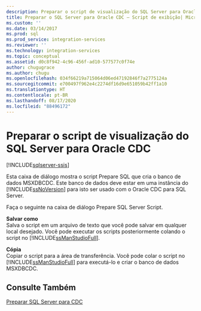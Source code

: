 ```yaml
---
description: Preparar o script de visualização do SQL Server para Oracle CDC
title: Preparar o SQL Server para Oracle CDC – Script de exibição| Microsoft Docs
ms.custom: ''
ms.date: 03/14/2017
ms.prod: sql
ms.prod_service: integration-services
ms.reviewer: ''
ms.technology: integration-services
ms.topic: conceptual
ms.assetid: d0c8f942-4c96-456f-ad10-577577c0f74e
author: chugugrace
ms.author: chugu
ms.openlocfilehash: 034f66219a715064d06ed47192846f7a2775124a
ms.sourcegitcommit: e700497f962e4c2274df16d9e651059b42ff1a10
ms.translationtype: HT
ms.contentlocale: pt-BR
ms.lasthandoff: 08/17/2020
ms.locfileid: "88496172"
---
```

# <a name="prepare-sql-server-for-oracle-cdc-view-script"></a>Preparar o script de visualização do SQL Server para Oracle CDC

[!INCLUDE[sqlserver-ssis](../../includes/applies-to-version/sqlserver-ssis.md)]


  Esta caixa de diálogo mostra o script Prepare SQL que cria o banco de dados MSXDBCDC. Este banco de dados deve estar em uma instância do [!INCLUDE[ssNoVersion](../../includes/ssnoversion-md.md)] para isto ser usado com o Oracle CDC para SQL Server.  
  
 Faça o seguinte na caixa de diálogo Prepare SQL Server Script.  
  
 **Salvar como**  
 Salva o script em um arquivo de texto que você pode salvar em qualquer local desejado. Você pode executar os scripts posteriormente colando o script no [!INCLUDE[ssManStudioFull](../../includes/ssmanstudiofull-md.md)].  
  
 **Cópia**  
 Copiar o script para a área de transferência. Você pode colar o script no [!INCLUDE[ssManStudioFull](../../includes/ssmanstudiofull-md.md)] para executá-lo e criar o banco de dados MSXDBCDC.  
  
## <a name="see-also"></a>Consulte Também  
 [Preparar SQL Server para CDC](../../integration-services/change-data-capture/prepare-sql-server-for-cdc.md)  
  
  
